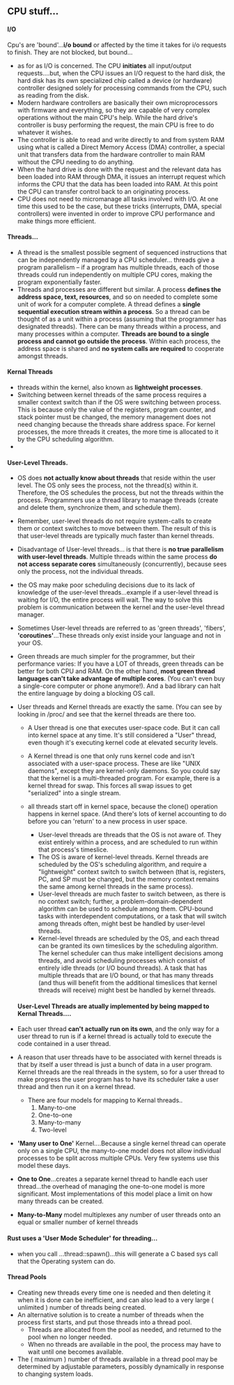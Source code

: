 ## CPU stuff...

#### I/O

Cpu's are 'bound'...**i/o bound** or affected by the time it takes for i/o requests to finish. They are not blocked, but bound...

- as for as I/O is concerned. The CPU **initiates** all input/output requests....but, when the CPU issues an I/O request to the hard disk, the hard disk has its own specialized chip called a device (or hardware) controller designed solely for processing commands from the CPU, such as reading from the disk.
- Modern hardware controllers are basically their own microprocessors with firmware and everything, so they are capable of very complex operations without the main CPU's help. While the hard drive's controller is busy performing the request, the main CPU is free to do whatever it wishes.
- The controller is able to read and write directly to and from system RAM using what is called a Direct Memory Access (DMA) controller, a special unit that transfers data from the hardware controller to main RAM without the CPU needing to do anything.
- When the hard drive is done with the request and the relevant data has been loaded into RAM through DMA, it issues an interrupt request which informs the CPU that the data has been loaded into RAM. At this point the CPU can transfer control back to an originating process.
- CPU does not need to micromanage all tasks involved with I/O. At one time this used to be the case, but these tricks (interrupts, DMA, special controllers) were invented in order to improve CPU performance and make things more efficient.

#### Threads...

- A thread is the smallest possible segment of sequenced instructions that can be independently managed by a CPU scheduler... threads give a program parallelism – if a program has multiple threads, each of those threads could run independently on multiple CPU cores, making the program exponentially faster.
- Threads and processes are different but similar. A process **defines the address space, text, resources**, and so on needed to complete some unit of work for a computer complete. A thread defines a **single sequential execution stream within a process**. So a thread can be thought of as a unit within a process (assuming that the programmer has designated threads). There can be many threads within a process, and many processes within a computer. **Threads are bound to a single process and cannot go outside the process**. Within each process, the address space is shared and **no system calls are required** to cooperate amongst threads.

#### Kernal Threads

- threads within the kernel, also known as **lightweight processes**.
- Switching between kernel threads of the same process requires a smaller context switch than if the OS were switching between process. This is because only the value of the registers, program counter, and stack pointer must be changed, the memory management does not need changing because the threads share address space. For kernel processes, the more threads it creates, the more time is allocated to it by the CPU scheduling algorithm.
-

#### User-Level Threads.

- OS does **not actually know about threads** that reside within the user level. The OS only sees the process, not the thread(s) within it. Therefore, the OS schedules the process, but not the threads within the process. Programmers use a thread library to manage threads (create and delete them, synchronize them, and schedule them).
- Remember, user-level threads do not require system-calls to create them or context switches to move between them. The result of this is that user-level threads are typically much faster than kernel threads.
- Disadvantage of User-level threads... is that there is **no true parallelism with user-level threads**. Multiple threads within the same process **do not access separate cores** simultaneously (concurrently), because sees only the process, not the individual threads.
- the OS may make poor scheduling decisions due to its lack of knowledge of the user-level threads...example if a user-level thread is waiting for I/O, the entire process will wait. The way to solve this problem is communication between the kernel and the user-level thread manager.
- Sometimes User-level threads are referred to as 'green threads', 'fibers', **'coroutines'**...These threads only exist inside your language and not in your OS.
- Green threads are much simpler for the programmer, but their performance varies: If you have a LOT of threads, green threads can be better for both CPU and RAM. On the other hand, **most green thread languages can't take advantage of multiple cores**. (You can't even buy a single-core computer or phone anymore!). And a bad library can halt the entire language by doing a blocking OS call.
- User threads and Kernel threads are exactly the same. (You can see by looking in /proc/ and see that the kernel threads are there too.

  - A User thread is one that executes user-space code. But it can call into kernel space at any time. It's still considered a "User" thread, even though it's executing kernel code at elevated security levels.

  - A Kernel thread is one that only runs kernel code and isn't associated with a user-space process. These are like "UNIX daemons", except they are kernel-only daemons. So you could say that the kernel is a multi-threaded program. For example, there is a kernel thread for swap. This forces all swap issues to get "serialized" into a single stream.
  - all threads start off in kernel space, because the clone() operation happens in kernel space. (And there's lots of kernel accounting to do before you can 'return' to a new process in user space.

    - User-level threads are threads that the OS is not aware of. They exist entirely within a process, and are scheduled to run within that process's timeslice.
    - The OS is aware of kernel-level threads. Kernel threads are scheduled by the OS's scheduling algorithm, and require a "lightweight" context switch to switch between (that is, registers, PC, and SP must be changed, but the memory context remains the same among kernel threads in the same process).
    - User-level threads are much faster to switch between, as there is no context switch; further, a problem-domain-dependent algorithm can be used to schedule among them. CPU-bound tasks with interdependent computations, or a task that will switch among threads often, might best be handled by user-level threads.
    - Kernel-level threads are scheduled by the OS, and each thread can be granted its own timeslices by the scheduling algorithm. The kernel scheduler can thus make intelligent decisions among threads, and avoid scheduling processes which consist of entirely idle threads (or I/O bound threads). A task that has multiple threads that are I/O bound, or that has many threads (and thus will benefit from the additional timeslices that kernel threads will receive) might best be handled by kernel threads.

  #### User-Level Threads are atually implemented by being mapped to Kernal Threads....

- Each user thread **can't actually run on its own**, and the only way for a user thread to run is if a kernel thread is actually told to execute the code contained in a user thread.
- A reason that user threads have to be associated with kernel threads is that by itself a user thread is just a bunch of data in a user program. Kernel threads are the real threads in the system, so for a user thread to make progress the user program has to have its scheduler take a user thread and then run it on a kernel thread.

  - There are four models for mapping to Kernal threads..
    1. Many-to-one
    2. One-to-one
    3. Many-to-many
    4. Two-level

- **'Many user to One'** Kernel....Because a single kernel thread can operate only on a single CPU, the many-to-one model does not allow individual processes to be split across multiple CPUs. Very few systems use this model these days.
- **One to One**...creates a separate kernel thread to handle each user thread...the overhead of managing the one-to-one model is more significant. Most implementations of this model place a limit on how many threads can be created.
- **Many-to-Many** model multiplexes any number of user threads onto an equal or smaller number of kernel threads

#### Rust uses a 'User Mode Scheduler' for threading...

- when you call ...thread::spawn()...this will generate a C based sys call that the Operating system can do.

#### Thread Pools

- Creating new threads every time one is needed and then deleting it when it is done can be inefficient, and can also lead to a very large ( unlimited ) number of threads being created.
- An alternative solution is to create a number of threads when the process first starts, and put those threads into a thread pool.
  - Threads are allocated from the pool as needed, and returned to the pool when no longer needed.
  - When no threads are available in the pool, the process may have to wait until one becomes available.
- The ( maximum ) number of threads available in a thread pool may be determined by adjustable parameters, possibly dynamically in response to changing system loads.
